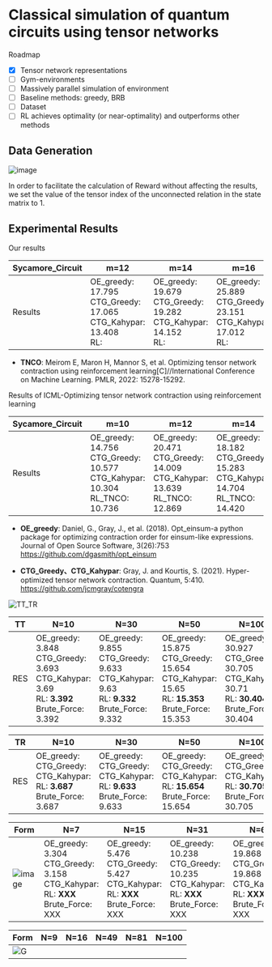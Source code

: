 # Classical simulation of quantum circuits using tensor networks

Roadmap
- [x] Tensor network representations
- [ ] Gym-environments
- [ ] Massively parallel simulation of environment
- [ ] Baseline methods: greedy, BRB
- [ ] Dataset
- [ ] RL achieves optimality (or near-optimality) and outperforms other methods

## Data Generation

![image](https://user-images.githubusercontent.com/75991833/218404111-e23e9e9b-c2ac-4648-aa04-9a7208fa7693.png)

In order to facilitate the calculation of Reward without affecting the results, we set the value of the tensor index of the unconnected relation in the state matrix to 1.

## Experimental Results

Our results

|Sycamore_Circuit|m=12|m=14|m=16|m=18|m=20|
|-------|------- | -----|------ |------ |------ |
|Results|OE_greedy: 17.795<br>CTG_Greedy: 17.065<br>CTG_Kahypar: 13.408<br>RL:|OE_greedy: 19.679<br>CTG_Greedy: 19.282<br>CTG_Kahypar: 14.152<br>RL:|OE_greedy: 25.889<br>CTG_Greedy: 23.151<br>CTG_Kahypar: 17.012<br>RL:|OE_greedy: 26.793<br>CTG_Greedy: 23.570<br>CTG_Kahypar: 17.684<br>RL:|OE_greedy: 26.491<br>CTG_Greedy: 25.623<br>CTG_Kahypar: 18.826<br>RL:|


- **TNCO**: Meirom E, Maron H, Mannor S, et al. Optimizing tensor network contraction using reinforcement learning[C]//International Conference on Machine Learning. PMLR, 2022: 15278-15292.


Results of ICML-Optimizing tensor network contraction using reinforcement learning

|Sycamore_Circuit|m=10|m=12|m=14|m=16|m=18|m=20|
|-------| ----|------- | -----|------ |------ |------ |
|Results|OE_greedy: 14.756<br>CTG_Greedy: 10.577<br>CTG_Kahypar: 10.304<br>RL_TNCO: 10.736|OE_greedy: 20.471<br>CTG_Greedy: 14.009<br>CTG_Kahypar: 13.639<br>RL_TNCO: 12.869|OE_greedy: 18.182<br>CTG_Greedy: 15.283<br>CTG_Kahypar: 14.704<br>RL_TNCO: 14.420|OE_greedy: <br>CTG_Greedy: <br>CTG_Kahypar: <br>RL_TNCO: |OE_greedy: <br>CTG_Greedy: <br>CTG_Kahypar: <br>RL_TNCO: |OE_greedy: 31.310<br>CTG_Greedy: 18.934<br>CTG_Kahypar: 18.765<br>RL_TNCO: 18.544|


- **OE_greedy**: Daniel, G., Gray, J., et al. (2018). Opt\_einsum-a python package for optimizing contraction order for einsum-like expressions. Journal of Open Source Software, 3(26):753
https://github.com/dgasmith/opt_einsum

- **CTG_Greedy、CTG_Kahypar**: Gray, J. and Kourtis, S. (2021). Hyper-optimized tensor network contraction. Quantum, 5:410.
https://github.com/jcmgray/cotengra


![TT_TR](https://user-images.githubusercontent.com/75991833/225349458-a374eee6-01ea-4bdc-8c37-341f4f5cf87d.png)

|TT|N=10|N=30|N=50|N=100|N=200|N=300|N=500|N=800|
|-------| ----|------- | -----|------| ----|------- | -----|------ |
|RES|OE_greedy: 3.848<br>CTG_Greedy: 3.693<br>CTG_Kahypar: 3.69<br>RL: **3.392**<br>Brute_Force: 3.392|OE_greedy: 9.855<br>CTG_Greedy: 9.633<br>CTG_Kahypar: 9.63<br>RL: **9.332** <br>Brute_Force: 9.332|OE_greedy: 15.875<br>CTG_Greedy: 15.654<br>CTG_Kahypar: 15.65<br>RL: **15.353**<br>Brute_Force: 15.353|OE_greedy: 30.927<br>CTG_Greedy: 30.705<br>CTG_Kahypar: 30.71<br>RL: **30.404**<br>Brute_Force: 30.404|OE_greedy: 61.030<br>CTG_Greedy: 60.808<br>CTG_Kahypar: 60.81<br>RL: **xxx**<br>Brute_Force: xxx|OE_greedy:  91.133<br>CTG_Greedy: 90.911<br>CTG_Kahypar: 90.91<br>RL: **xxx**<br>Brute_Force: xxx|OE_greedy: 151.339<br>CTG_Greedy: 151.337<br>CTG_Kahypar: 151.12<br>RL: **xxx**<br>Brute_Force: xxx|OE_greedy: 241.648<br>CTG_Greedy: 241.426<br>CTG_Kahypar: 241.43<br>RL: **xxx**<br>Brute_Force: xxx|

|TR|N=10|N=30|N=50|N=100|N=200|N=300|N=500|N=800|
|-------| ----|------- | -----|------| ----|------- | -----|------ |
|RES|OE_greedy: <br>CTG_Greedy: <br>CTG_Kahypar: <br>RL: **3.687**<br>Brute_Force: 3.687|OE_greedy: <br>CTG_Greedy: <br>CTG_Kahypar: <br>RL: **9.633** <br>Brute_Force: 9.633|OE_greedy: <br>CTG_Greedy: <br>CTG_Kahypar: <br>RL: **15.654**<br>Brute_Force: 15.654|OE_greedy: <br>CTG_Greedy: <br>CTG_Kahypar: <br>RL: **30.705**<br>Brute_Force: 30.705|OE_greedy: <br>CTG_Greedy: <br>CTG_Kahypar: <br>RL: **xxx**<br>Brute_Force: xxx|OE_greedy:  <br>CTG_Greedy: <br>CTG_Kahypar: <br>RL: **xxx**<br>Brute_Force: xxx|OE_greedy: <br>CTG_Greedy: <br>CTG_Kahypar: <br>RL: **xxx**<br>Brute_Force: xxx|OE_greedy: <br>CTG_Greedy: <br>CTG_Kahypar: <br>RL: **xxx**<br>Brute_Force: xxx|




|Form|N=7|N=15|N=31|N=63|N=127|N=255|
|-------| ----|------- | -----|------ |------ |------ |
|![image](https://user-images.githubusercontent.com/75991833/226081000-e507cc10-5c7f-4268-8f7a-418b8de0faa4.png)|OE_greedy: 3.304<br>CTG_Greedy: 3.158<br>CTG_Kahypar: <br>RL: **XXX**<br>Brute_Force: XXX|OE_greedy: 5.476<br>CTG_Greedy: 5.427<br>CTG_Kahypar: <br>RL: **XXX**<br>Brute_Force: XXX|OE_greedy: 10.238<br>CTG_Greedy: 10.235<br>CTG_Kahypar: <br>RL: **XXX**<br>Brute_Force: XXX|OE_greedy: 19.868<br>CTG_Greedy: 19.868<br>CTG_Kahypar: <br>RL: **XXX**<br>Brute_Force: XXX|OE_greedy: 39.134<br>CTG_Greedy: 39.134<br>CTG_Kahypar: <br>RL: **XXX**<br>Brute_Force: XXX|OE_greedy: 77.666<br>CTG_Greedy: 77.666<br>CTG_Kahypar: <br>RL: **XXX**<br>Brute_Force: XXX|

|Form|N=9|N=16|N=49|N=81|N=100|
|-------| ----|------- | -----|------ |------ |
|![G](https://user-images.githubusercontent.com/75991833/217780858-eff2a41e-3847-4ed2-bbcb-5db8aa86d9ce.png)||||||
